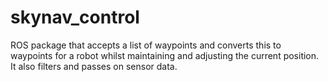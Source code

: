 skynav_control
==============

ROS package that accepts a list of waypoints and converts this to waypoints for a robot whilst maintaining and adjusting the current position.
It also filters and passes on sensor data.
